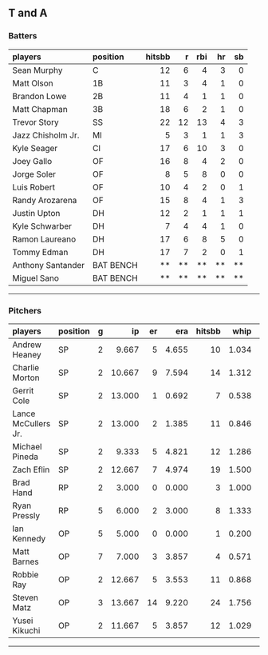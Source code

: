 ## T and A

### Batters

 
|players           |position  | hitsbb|  r| rbi| hr| sb| 
|:-----------------|:---------|------:|--:|---:|--:|--:| 
|Sean Murphy       |C         |     12|  6|   4|  3|  0| 
|Matt Olson        |1B        |     11|  3|   4|  1|  0| 
|Brandon Lowe      |2B        |     11|  4|   1|  1|  0| 
|Matt Chapman      |3B        |     18|  6|   2|  1|  0| 
|Trevor Story      |SS        |     22| 12|  13|  4|  3| 
|Jazz Chisholm Jr. |MI        |      5|  3|   1|  1|  3| 
|Kyle Seager       |CI        |     17|  6|  10|  3|  0| 
|Joey Gallo        |OF        |     16|  8|   4|  2|  0| 
|Jorge Soler       |OF        |      8|  5|   8|  0|  0| 
|Luis Robert       |OF        |     10|  4|   2|  0|  1| 
|Randy Arozarena   |OF        |     15|  8|   4|  1|  3| 
|Justin Upton      |DH        |     12|  2|   1|  1|  1| 
|Kyle Schwarber    |DH        |      7|  4|   4|  1|  0| 
|Ramon Laureano    |DH        |     17|  6|   8|  5|  0| 
|Tommy Edman       |DH        |     17|  7|   2|  0|  1| 
|Anthony Santander |BAT BENCH |     **| **|  **| **| **| 
|Miguel Sano       |BAT BENCH |     **| **|  **| **| **| 


* * *

### Pitchers

 
|players             |position |  g|     ip| er|   era| hitsbb|  whip| so|  w| sv| 
|:-------------------|:--------|--:|------:|--:|-----:|------:|-----:|--:|--:|--:| 
|Andrew Heaney       |SP       |  2|  9.667|  5| 4.655|     10| 1.034| 15|  0|  0| 
|Charlie Morton      |SP       |  2| 10.667|  9| 7.594|     14| 1.312| 12|  1|  0| 
|Gerrit Cole         |SP       |  2| 13.000|  1| 0.692|      7| 0.538| 23|  2|  0| 
|Lance McCullers Jr. |SP       |  2| 13.000|  2| 1.385|     11| 0.846| 14|  1|  0| 
|Michael Pineda      |SP       |  2|  9.333|  5| 4.821|     12| 1.286| 10|  1|  0| 
|Zach Eflin          |SP       |  2| 12.667|  7| 4.974|     19| 1.500| 15|  0|  0| 
|Brad Hand           |RP       |  2|  3.000|  0| 0.000|      3| 1.000|  2|  1|  0| 
|Ryan Pressly        |RP       |  5|  6.000|  2| 3.000|      8| 1.333|  7|  1|  3| 
|Ian Kennedy         |OP       |  5|  5.000|  0| 0.000|      1| 0.200|  6|  0|  4| 
|Matt Barnes         |OP       |  7|  7.000|  3| 3.857|      4| 0.571| 10|  0|  4| 
|Robbie Ray          |OP       |  2| 12.667|  5| 3.553|     11| 0.868| 14|  1|  0| 
|Steven Matz         |OP       |  3| 13.667| 14| 9.220|     24| 1.756| 15|  1|  0| 
|Yusei Kikuchi       |OP       |  2| 11.667|  5| 3.857|     12| 1.029|  8|  1|  0| 


* * *


